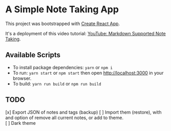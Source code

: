 # A Simple Note Taking App

This project was bootstrapped with [Create React App](https://github.com/facebook/create-react-app).  

It's a deployment of this video tutorial: [YouTube: Markdown Supported Note Taking](https://www.youtube.com/watch?v=j898RGRw0b4).  

## Available Scripts

* To install package dependencies: `yarn` or `npm i`
* To run: `yarn start` or `npm start` then open [http://localhost:3000](http://localhost:3000) in your browser.
* To build: `yarn run build` or `npm run build`

## TODO

[x] Export JSON of notes and tags (backup)
[ ] Import them (restore), with and option of remove all current notes, or add to theme.  
[ ] Dark theme  
